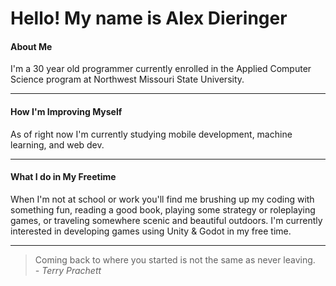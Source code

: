 # Hello! My name is Alex Dieringer 

#### About Me

I'm a 30 year old programmer currently enrolled in the Applied Computer Science program at Northwest Missouri State University.

---
#### How I'm Improving Myself

As of right now I'm currently studying mobile development, machine learning, and web dev.

---
#### What I do in My Freetime

When I'm not at school or work you'll find me brushing up my coding with something fun, reading a good book, playing some strategy or roleplaying games, or traveling somewhere scenic and beautiful outdoors.  I'm currently interested in developing games using Unity & Godot in my free time.  

---

> Coming back to where you started is not the same as never leaving.<br>
*- Terry Prachett*
